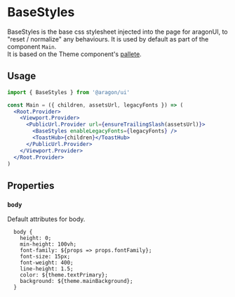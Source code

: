 # BaseStyles

BaseStyles is the base css stylesheet injected into the page for aragonUI, to "reset / normalize" any behaviours. It is used by default as part of the component `Main`.\
It is based on the Theme component's [pallete](/theme/).

## Usage

```jsx
import { BaseStyles } from '@aragon/ui'

const Main = ({ children, assetsUrl, legacyFonts }) => (
  <Root.Provider>
    <Viewport.Provider>
      <PublicUrl.Provider url={ensureTrailingSlash(assetsUrl)}>
        <BaseStyles enableLegacyFonts={legacyFonts} />
        <ToastHub>{children}</ToastHub>
      </PublicUrl.Provider>
    </Viewport.Provider>
  </Root.Provider>
)
```

## Properties

### `body`

Default attributes for body.

```
  body {
    height: 0;
    min-height: 100vh;
    font-family: ${props => props.fontFamily};
    font-size: 15px;
    font-weight: 400;
    line-height: 1.5;
    color: ${theme.textPrimary};
    background: ${theme.mainBackground};
  }
```

